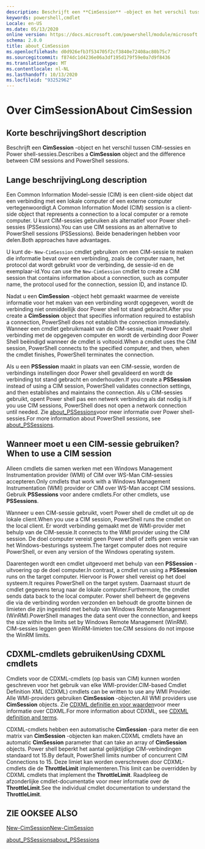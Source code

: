 ```yaml
---
description: Beschrijft een **CimSession** -object en het verschil tussen CIM-sessies en Power shell-sessies.
keywords: powershell,cmdlet
Locale: en-US
ms.date: 05/13/2020
online version: https://docs.microsoft.com/powershell/module/microsoft.powershell.core/about/about_cimsession?view=powershell-7.1&WT.mc_id=ps-gethelp
schema: 2.0.0
title: about_CimSession
ms.openlocfilehash: d0d926efb3f534705f2cf3840e72408ac80b75c7
ms.sourcegitcommit: f874dc1d4236e06a3df195d179f59e0a7d9f8436
ms.translationtype: MT
ms.contentlocale: nl-NL
ms.lasthandoff: 10/13/2020
ms.locfileid: "93252962"
---
```

# <a name="about-cimsession"></a><span data-ttu-id="b5a51-104">Over CimSession</span><span class="sxs-lookup"><span data-stu-id="b5a51-104">About CimSession</span></span>

## <a name="short-description"></a><span data-ttu-id="b5a51-105">Korte beschrijving</span><span class="sxs-lookup"><span data-stu-id="b5a51-105">Short description</span></span>
<span data-ttu-id="b5a51-106">Beschrijft een **CimSession** -object en het verschil tussen CIM-sessies en Power shell-sessies.</span><span class="sxs-lookup"><span data-stu-id="b5a51-106">Describes a **CimSession** object and the difference between CIM sessions and PowerShell sessions.</span></span>

## <a name="long-description"></a><span data-ttu-id="b5a51-107">Lange beschrijving</span><span class="sxs-lookup"><span data-stu-id="b5a51-107">Long description</span></span>

<span data-ttu-id="b5a51-108">Een Common Information Model-sessie (CIM) is een client-side object dat een verbinding met een lokale computer of een externe computer vertegenwoordigt.</span><span class="sxs-lookup"><span data-stu-id="b5a51-108">A Common Information Model (CIM) session is a client-side object that represents a connection to a local computer or a remote computer.</span></span> <span data-ttu-id="b5a51-109">U kunt CIM-sessies gebruiken als alternatief voor Power shell-sessies (PSSessions).</span><span class="sxs-lookup"><span data-stu-id="b5a51-109">You can use CIM sessions as an alternative to PowerShell sessions (PSSessions).</span></span> <span data-ttu-id="b5a51-110">Beide benaderingen hebben voor delen.</span><span class="sxs-lookup"><span data-stu-id="b5a51-110">Both approaches have advantages.</span></span>

<span data-ttu-id="b5a51-111">U kunt de- `New-CimSession` cmdlet gebruiken om een CIM-sessie te maken die informatie bevat over een verbinding, zoals de computer naam, het protocol dat wordt gebruikt voor de verbinding, de sessie-id en de exemplaar-id.</span><span class="sxs-lookup"><span data-stu-id="b5a51-111">You can use the `New-CimSession` cmdlet to create a CIM session that contains information about a connection, such as computer name, the protocol used for the connection, session ID, and instance ID.</span></span>

<span data-ttu-id="b5a51-112">Nadat u een **CimSession** -object hebt gemaakt waarmee de vereiste informatie voor het maken van een verbinding wordt opgegeven, wordt de verbinding niet onmiddellijk door Power shell tot stand gebracht.</span><span class="sxs-lookup"><span data-stu-id="b5a51-112">After you create a **CimSession** object that specifies information required to establish a connection, PowerShell does not establish the connection immediately.</span></span> <span data-ttu-id="b5a51-113">Wanneer een cmdlet gebruikmaakt van de CIM-sessie, maakt Power shell verbinding met de opgegeven computer en wordt de verbinding door Power Shell beëindigd wanneer de cmdlet is voltooid.</span><span class="sxs-lookup"><span data-stu-id="b5a51-113">When a cmdlet uses the CIM session, PowerShell connects to the specified computer, and then, when the cmdlet finishes, PowerShell terminates the connection.</span></span>

<span data-ttu-id="b5a51-114">Als u een **PSSession** maakt in plaats van een CIM-sessie, worden de verbindings instellingen door Power shell gevalideerd en wordt de verbinding tot stand gebracht en onderhouden.</span><span class="sxs-lookup"><span data-stu-id="b5a51-114">If you create a **PSSession** instead of using a CIM session, PowerShell validates connection settings, and then establishes and maintains the connection.</span></span> <span data-ttu-id="b5a51-115">Als u CIM-sessies gebruikt, opent Power shell pas een netwerk verbinding als dat nodig is.</span><span class="sxs-lookup"><span data-stu-id="b5a51-115">If you use CIM sessions, PowerShell does not open a network connection until needed.</span></span> <span data-ttu-id="b5a51-116">Zie [about_PSSessions](about_PSSessions.md)voor meer informatie over Power shell-sessies.</span><span class="sxs-lookup"><span data-stu-id="b5a51-116">For more information about PowerShell sessions, see [about_PSSessions](about_PSSessions.md).</span></span>

## <a name="when-to-use-a-cim-session"></a><span data-ttu-id="b5a51-117">Wanneer moet u een CIM-sessie gebruiken?</span><span class="sxs-lookup"><span data-stu-id="b5a51-117">When to use a CIM session</span></span>

<span data-ttu-id="b5a51-118">Alleen cmdlets die samen werken met een Windows Management Instrumentation provider (WMI) of CIM over WS-Man CIM-sessies accepteren.</span><span class="sxs-lookup"><span data-stu-id="b5a51-118">Only cmdlets that work with a Windows Management Instrumentation (WMI) provider or CIM over WS-Man accept CIM sessions.</span></span> <span data-ttu-id="b5a51-119">Gebruik **PSSessions** voor andere cmdlets.</span><span class="sxs-lookup"><span data-stu-id="b5a51-119">For other cmdlets, use **PSSessions**.</span></span>

<span data-ttu-id="b5a51-120">Wanneer u een CIM-sessie gebruikt, voert Power shell de cmdlet uit op de lokale client.</span><span class="sxs-lookup"><span data-stu-id="b5a51-120">When you use a CIM session, PowerShell runs the cmdlet on the local client.</span></span> <span data-ttu-id="b5a51-121">Er wordt verbinding gemaakt met de WMI-provider met behulp van de CIM-sessie.</span><span class="sxs-lookup"><span data-stu-id="b5a51-121">It connects to the WMI provider using the CIM session.</span></span> <span data-ttu-id="b5a51-122">De doel computer vereist geen Power shell of zelfs geen versie van het Windows-besturings systeem.</span><span class="sxs-lookup"><span data-stu-id="b5a51-122">The target computer does not require PowerShell, or even any version of the Windows operating system.</span></span>

<span data-ttu-id="b5a51-123">Daarentegen wordt een cmdlet uitgevoerd met behulp van een **PSSession** -uitvoering op de doel computer.</span><span class="sxs-lookup"><span data-stu-id="b5a51-123">In contrast, a cmdlet run using a **PSSession** runs on the target computer.</span></span>
<span data-ttu-id="b5a51-124">Hiervoor is Power shell vereist op het doel systeem.</span><span class="sxs-lookup"><span data-stu-id="b5a51-124">It requires PowerShell on the target system.</span></span> <span data-ttu-id="b5a51-125">Daarnaast stuurt de cmdlet gegevens terug naar de lokale computer.</span><span class="sxs-lookup"><span data-stu-id="b5a51-125">Furthermore, the cmdlet sends data back to the local computer.</span></span> <span data-ttu-id="b5a51-126">Power shell beheert de gegevens die via de verbinding worden verzonden en behoudt de grootte binnen de limieten die zijn ingesteld met behulp van Windows Remote Management (WinRM).</span><span class="sxs-lookup"><span data-stu-id="b5a51-126">PowerShell manages the data sent over the connection, and keeps the size within the limits set by Windows Remote Management (WinRM).</span></span> <span data-ttu-id="b5a51-127">CIM-sessies leggen geen WinRM-limieten toe.</span><span class="sxs-lookup"><span data-stu-id="b5a51-127">CIM sessions do not impose the WinRM limits.</span></span>

## <a name="using-cdxml-cmdlets"></a><span data-ttu-id="b5a51-128">CDXML-cmdlets gebruiken</span><span class="sxs-lookup"><span data-stu-id="b5a51-128">Using CDXML cmdlets</span></span>

<span data-ttu-id="b5a51-129">Cmdlets voor de CDXML-cmdlets (op basis van CIM) kunnen worden geschreven voor het gebruik van elke WMI-provider.</span><span class="sxs-lookup"><span data-stu-id="b5a51-129">CIM-based Cmdlet Definition XML (CDXML) cmdlets can be written to use any WMI Provider.</span></span> <span data-ttu-id="b5a51-130">Alle WMI-providers gebruiken **CimSession** -objecten.</span><span class="sxs-lookup"><span data-stu-id="b5a51-130">All WMI providers use **CimSession** objects.</span></span> <span data-ttu-id="b5a51-131">Zie [CDXML definitie en voor waarden](/previous-versions/windows/desktop/wmi_v2/cdxml-overview)voor meer informatie over CDXML.</span><span class="sxs-lookup"><span data-stu-id="b5a51-131">For more information about CDXML, see [CDXML definition and terms](/previous-versions/windows/desktop/wmi_v2/cdxml-overview).</span></span>

<span data-ttu-id="b5a51-132">CDXML-cmdlets hebben een automatische **CimSession** -para meter die een matrix van **CimSession** -objecten kan maken.</span><span class="sxs-lookup"><span data-stu-id="b5a51-132">CDXML cmdlets have an automatic **CimSession** parameter that can take an array of **CimSession** objects.</span></span> <span data-ttu-id="b5a51-133">Power shell beperkt het aantal gelijktijdige CIM-verbindingen standaard tot 15.</span><span class="sxs-lookup"><span data-stu-id="b5a51-133">By default, PowerShell limits number of concurrent CIM Connections to 15.</span></span> <span data-ttu-id="b5a51-134">Deze limiet kan worden overschreven door CDXML-cmdlets die de **ThrottleLimit** implementeren.</span><span class="sxs-lookup"><span data-stu-id="b5a51-134">This limit can be overridden by CDXML cmdlets that implement the **ThrottleLimit**.</span></span> <span data-ttu-id="b5a51-135">Raadpleeg de afzonderlijke cmdlet-documentatie voor meer informatie over de **ThrottleLimit**.</span><span class="sxs-lookup"><span data-stu-id="b5a51-135">See the individual cmdlet documentation to understand the **ThrottleLimit**.</span></span>

## <a name="see-also"></a><span data-ttu-id="b5a51-136">ZIE OOK</span><span class="sxs-lookup"><span data-stu-id="b5a51-136">SEE ALSO</span></span>

[<span data-ttu-id="b5a51-137">New-CimSession</span><span class="sxs-lookup"><span data-stu-id="b5a51-137">New-CimSession</span></span>](xref:CimCmdlets.New-CimSession)

[<span data-ttu-id="b5a51-138">about_PSSessions</span><span class="sxs-lookup"><span data-stu-id="b5a51-138">about_PSSessions</span></span>](about_PSSessions.md)

